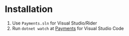 # Installation

1. Use `Payments.sln` for Visual Studio/Rider
2. Run `dotnet watch` at [Payments](./src/Payments/) for Visual Studio Code
